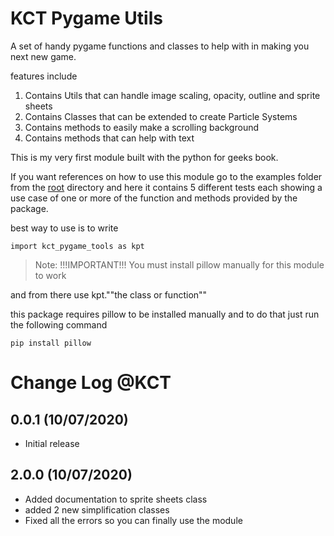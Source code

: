 # KCT Pygame Utils

A set of handy pygame functions and classes to help with in making you next new game.

features include

1. Contains Utils that can handle image scaling, opacity, outline and sprite sheets
2. Contains Classes that can be extended to create Particle Systems
3. Contains methods to easily make a scrolling background
4. Contains methods that can help with text

This is my very first module built with the python for geeks book.

If you want references on how to use this module go to the examples folder from the [root](https://github.com/KidCoderT/my_first_package) directory and here it contains 5 different tests each showing a use case of one or more of the function and methods provided by the package.

best way to use is to write

```
import kct_pygame_tools as kpt
```

> Note: !!!IMPORTANT!!! You must install pillow manually for this module to work

and from there use kpt.""the class or function""

this package requires pillow to be installed manually and to do that just run the following command

```
pip install pillow
```

# Change Log @KCT

## 0.0.1 (10/07/2020)

- Initial release

## 2.0.0 (10/07/2020)

- Added documentation to sprite sheets class
- added 2 new simplification classes
- Fixed all the errors so you can finally use the module
